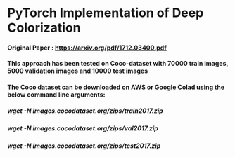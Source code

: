 # PyTorch Implementation of Deep Colorization
#### Original Paper : https://arxiv.org/pdf/1712.03400.pdf
#### This approach has been tested on Coco-dataset with 70000 train images, 5000 validation images and 10000 test images
#### The Coco dataset can be downloaded on AWS or Google Colad using the below command line arguments:
##### wget -N images.cocodataset.org/zips/train2017.zip
##### wget -N images.cocodataset.org/zips/val2017.zip
##### wget -N images.cocodataset.org/zips/test2017.zip
